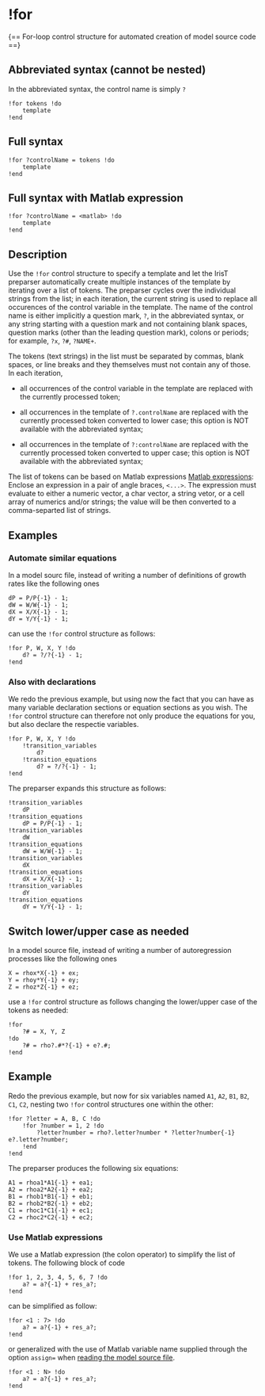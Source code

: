 # !for

{== For-loop control structure for automated creation of model source code ==}


## Abbreviated syntax (cannot be nested)

In the abbreviated syntax, the control name is simply `?`

    !for tokens !do
        template
    !end


## Full syntax

    !for ?controlName = tokens !do
        template
    !end


## Full syntax with Matlab expression

    !for ?controlName = <matlab> !do
        template
    !end


## Description

Use the `!for` control structure to specify a template and let the
IrisT preparser automatically create multiple instances of the template by
iterating over a list of tokens. The preparser cycles over the individual
strings from the list; in each iteration, the current string is used to
replace all occurences of the control variable in the template. The name
of the control name is either implicitly a question mark, `?`, in the
abbreviated syntax, or any string starting with a question mark and not
containing blank spaces, question marks (other than the leading question
mark), colons or periods; for example, `?x`, `?#`, `?NAME+`.

The tokens (text strings) in the list must be separated by commas, blank
spaces, or line breaks and they themselves must not contain any of those.
In each iteration,

* all occurrences of the control variable in the template are replaced
with the currently processed token;

* all occurrences in the template of `?.controlName`  are
replaced with the currently processed token converted to lower case;
this option is NOT available with the abbreviated syntax;

* all occurrences in the template of `?:controlName`  are
replaced with the currently processed token converted to upper case;
this option is NOT available with the abbreviated syntax;

The list of tokens can be based on Matlab expressions [Matlab
expressions](matlab.md): Enclose an expression in a pair of angle braces,
`<...>`. The expression must evaluate to either a numeric vector, a char
vector, a string vetor, or a cell array of numerics and/or strings; the
value will be then converted to a comma-separted list of strings.


## Examples

### Automate similar equations

In a model sourc file, instead of writing a number of definitions of
growth rates like the following ones

```iris
dP = P/P{-1} - 1;
dW = W/W{-1} - 1;
dX = X/X{-1} - 1;
dY = Y/Y{-1} - 1;
```

can use the `!for` control structure as follows:

```iris
!for P, W, X, Y !do
    d? = ?/?{-1} - 1;
!end
```


### Also with declarations

We redo the previous example, but using now the fact that you can have as
many variable declaration sections or equation sections as you wish. The
`!for` control structure can therefore not only produce the equations for
you, but also declare the respectie variables.

```
!for P, W, X, Y !do
    !transition_variables
        d?
    !transition_equations
        d? = ?/?{-1} - 1;
!end
```


The preparser expands this structure as follows:

```iris
!transition_variables
    dP
!transition_equations
    dP = P/P{-1} - 1;
!transition_variables
    dW
!transition_equations
    dW = W/W{-1} - 1;
!transition_variables
    dX
!transition_equations
    dX = X/X{-1} - 1;
!transition_variables
    dY
!transition_equations
    dY = Y/Y{-1} - 1;
```


## Switch lower/upper case as needed 

In a model source file, instead of writing a number of autoregression 
processes like the following ones

    X = rhox*X{-1} + ex;
    Y = rhoy*Y{-1} + ey;
    Z = rhoz*Z{-1} + ez;

use a `!for` control structure as follows changing the lower/upper case of
the tokens as needed:

```iris
!for
    ?# = X, Y, Z
!do
    ?# = rho?.#*?{-1} + e?.#;
!end
```


## Example

Redo the previous example, but now for six variables named `A1`, `A2`, `B1`,
`B2`, `C1`, `C2`, nesting two `!for` control structures one within
the other:

```
!for ?letter = A, B, C !do
    !for ?number = 1, 2 !do
        ?letter?number = rho?.letter?number * ?letter?number{-1} e?.letter?number;
    !end
!end
```

The preparser produces the following six equations:

```iris
A1 = rhoa1*A1{-1} + ea1;
A2 = rhoa2*A2{-1} + ea2;
B1 = rhob1*B1{-1} + eb1;
B2 = rhob2*B2{-1} + eb2;
C1 = rhoc1*C1{-1} + ec1;
C2 = rhoc2*C2{-1} + ec2;
```

### Use Matlab expressions

We use a Matlab expression (the colon operator) to simplify the list of
tokens. The following block of code


```iris
!for 1, 2, 3, 4, 5, 6, 7 !do
    a? = a?{-1} + res_a?;
!end
```

can be simplified as follow:

```iris
!for <1 : 7> !do
    a? = a?{-1} + res_a?;
!end
```

or generalized with the use of Matlab variable name supplied through the
option `assign=` when [reading the model source file](../model/fromFile.md).

```iris
!for <1 : N> !do
    a? = a?{-1} + res_a?;
!end
```



